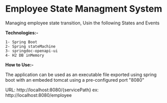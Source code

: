 # Employee State Managment System

Managing employee state transition, Usin the following States and Events


**Technologies:-**

    1- Spring Boot
    2- Spring stateMachine
    3- springdoc-openapi-ui
    4- H2 DB inMemory
    
 
 **How to Use:-**
 
 The application can be used as an executable file exported using spring boot with an embeded tomcat using a pre-configured port "8080"
 
 URL: http://localhost:8080/{servicePath}
 ex: http://localhost:8080/employee
